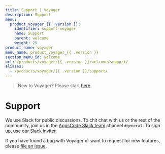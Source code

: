 ```yaml
---
title: Support | Voyager
description: Support
menu:
  product_voyager_{{ .version }}:
    identifier: support-voyager
    name: Support
    parent: welcome
    weight: 25
product_name: voyager
menu_name: product_voyager_{{ .version }}
section_menu_id: welcome
url: /products/voyager/{{ .version }}/welcome/support/
aliases:
  - /products/voyager/{{ .version }}/support/
---
```

> New to Voyager? Please start [here](/docs/concepts/overview.md).

# Support

We use Slack for public discussions. To chit chat with us or the rest of the community, join us in the [AppsCode Slack team](https://appscode.slack.com/messages/C0XQFLGRM/details/) channel `#general`. To sign up, use our [Slack inviter](https://slack.appscode.com/).

If you have found a bug with Voyager or want to request for new features, please [file an issue](https://github.com/appscode/voyager/issues/new).
